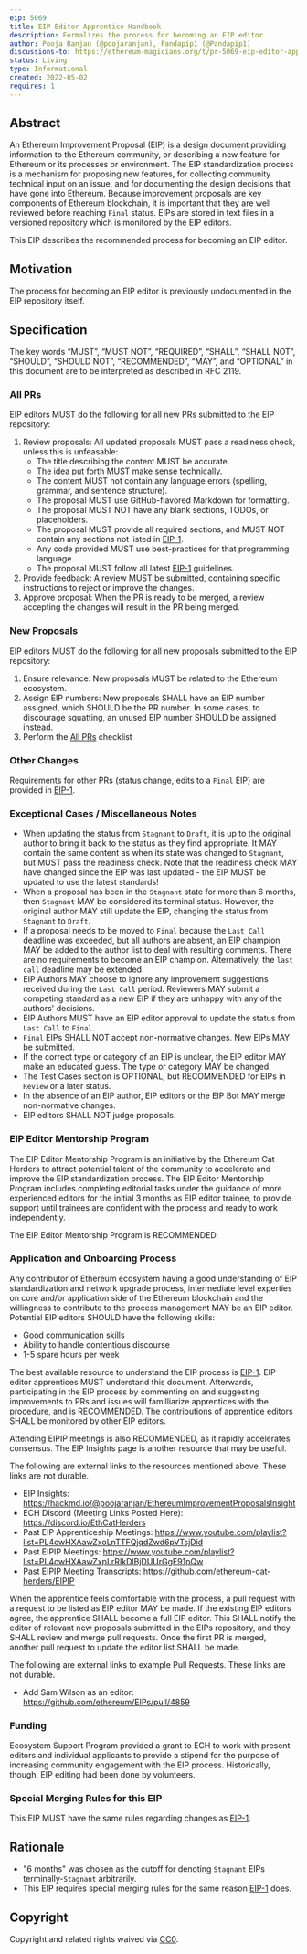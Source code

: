 ```yaml
---
eip: 5069
title: EIP Editor Apprentice Handbook
description: Formalizes the process for becoming an EIP editor
author: Pooja Ranjan (@poojaranjan), Pandapip1 (@Pandapip1)
discussions-to: https://ethereum-magicians.org/t/pr-5069-eip-editor-apprentice-handbook/9137
status: Living
type: Informational
created: 2022-05-02
requires: 1
---
```


## Abstract
An Ethereum Improvement Proposal (EIP) is a design document providing information to the Ethereum community, or describing a new feature for Ethereum or its processes or environment. The EIP standardization process is a mechanism for proposing new features, for collecting community technical input on an issue, and for documenting the design decisions that have gone into Ethereum. Because improvement proposals are key components of Ethereum blockchain, it is important that they are well reviewed before reaching `Final` status. EIPs are stored in text files in a versioned repository which is monitored by the EIP editors.

This EIP describes the recommended process for becoming an EIP editor.

## Motivation
The process for becoming an EIP editor is previously undocumented in the EIP repository itself.

## Specification
The key words “MUST”, “MUST NOT”, “REQUIRED”, “SHALL”, “SHALL NOT”, “SHOULD”, “SHOULD NOT”, “RECOMMENDED”, “MAY”, and “OPTIONAL” in this document are to be interpreted as described in RFC 2119.

### All PRs
EIP editors MUST do the following for all new PRs submitted to the EIP repository:
1. Review proposals: All updated proposals MUST pass a readiness check, unless this is unfeasable:
    * The title describing the content MUST be accurate.
    * The idea put forth MUST make sense technically.
    * The content MUST not contain any language errors (spelling, grammar, and sentence structure).
    * The proposal MUST use GitHub-flavored Markdown for formatting.
    * The proposal MUST NOT have any blank sections, TODOs, or placeholders.
    * The proposal MUST provide all required sections, and MUST NOT contain any sections not listed in [EIP-1](./eip-1.md).
    * Any code provided MUST use best-practices for that programming language.
    * The proposal MUST follow all latest [EIP-1](./eip-1.md) guidelines.
1. Provide feedback: A review MUST be submitted, containing specific instructions to reject or improve the changes.
1. Approve proposal: When the PR is ready to be merged, a review accepting the changes will result in the PR being merged.

### New Proposals
EIP editors MUST do the following for all new proposals submitted to the EIP repository:
1. Ensure relevance: New proposals MUST be related to the Ethereum ecosystem.
1. Assign EIP numbers: New proposals SHALL have an EIP number assigned, which SHOULD be the PR number. In some cases, to discourage squatting, an unused EIP number SHOULD be assigned instead.
1. Perform the [All PRs](#all-prs) checklist

### Other Changes
Requirements for other PRs (status change, edits to a `Final` EIP) are provided in [EIP-1](./eip-1.md).

### Exceptional Cases / Miscellaneous Notes
- When updating the status from `Stagnant` to `Draft`, it is up to the original author to bring it back to the status as they find appropriate. It MAY contain the same content as when its state was changed to `Stagnant`, but MUST pass the readiness check. Note that the readiness check MAY have changed since the EIP was last updated - the EIP MUST be updated to use the latest standards!
- When a proposal has been in the `Stagnant` state for more than 6 months, then `Stagnant` MAY be considered its terminal status. However, the original author MAY still update the EIP, changing the status from `Stagnant` to `Draft`.
- If a proposal needs to be moved to `Final` because the `Last Call` deadline was exceeded, but all authors are absent, an EIP champion MAY be added to the author list to deal with resulting comments. There are no requirements to become an EIP champion. Alternatively, the `last call` deadline may be extended.
- EIP Authors MAY choose to ignore any improvement suggestions received during the `Last Call` period. Reviewers MAY submit a competing standard as a new EIP if they are unhappy with any of the authors' decisions.
- EIP Authors MUST have an EIP editor approval to update the status from `Last Call` to `Final`.
- `Final` EIPs SHALL NOT accept non-normative changes. New EIPs MAY be submitted.
- If the correct type or category of an EIP is unclear, the EIP editor MAY make an educated guess. The type or category MAY be changed.
- The Test Cases section is OPTIONAL, but RECOMMENDED for EIPs in `Review` or a later status.
- In the absence of an EIP author, EIP editors or the EIP Bot MAY merge non-normative changes.
- EIP editors SHALL NOT judge proposals.

### EIP Editor Mentorship Program
The EIP Editor Mentorship Program is an initiative by the Ethereum Cat Herders to attract potential talent of the community to accelerate and improve the EIP standardization process. The EIP Editor Mentorship Program includes completing editorial tasks under the guidance of more experienced editors for the initial 3 months as EIP editor trainee, to provide support until trainees are confident with the process and ready to work independently.

The EIP Editor Mentorship Program is RECOMMENDED.

### Application and Onboarding Process
Any contributor of Ethereum ecosystem having a good understanding of EIP standardization and network upgrade process, intermediate level experties on core and/or application side of the Ethereum blockchain and the willingness to contribute to the process management MAY be an EIP editor. Potential EIP editors SHOULD have the following skills:
- Good communication skills
- Ability to handle contentious discourse
- 1-5 spare hours per week

The best available resource to understand the EIP process is [EIP-1](./eip-1.md). EIP editor apprentices MUST understand this document. Afterwards, participating in the EIP process by commenting on and suggesting improvements to PRs and issues will familliarize apprentices with the procedure, and is RECOMMENDED. The contributions of apprentice editors SHALL be monitored by other EIP editors.

Attending EIPIP meetings is also RECOMMENDED, as it rapidly accelerates consensus. The EIP Insights page is another resource that may be useful.

The following are external links to the resources mentioned above. These links are not durable.

- EIP Insights: https://hackmd.io/@poojaranjan/EthereumImprovementProposalsInsight
- ECH Discord (Meeting Links Posted Here): https://discord.io/EthCatHerders
- Past EIP Apprenticeship Meetings: https://www.youtube.com/playlist?list=PL4cwHXAawZxoLnTTFQjqdZwd6pVTsjDid
- Past EIPIP Meetings: https://www.youtube.com/playlist?list=PL4cwHXAawZxpLrRIkDlBjDUUrGgF91pQw
- Past EIPIP Meeting Transcripts: https://github.com/ethereum-cat-herders/EIPIP

When the apprentice feels comfortable with the process, a pull request with a request to be listed as EIP editor MAY be made. If the existing EIP editors agree, the apprentice SHALL become a full EIP editor. This SHALL notify the editor of relevant new proposals submitted in the EIPs repository, and they SHALL review and merge pull requests. Once the first PR is merged, another pull request to update the editor list SHALL be made.

The following are external links to example Pull Requests. These links are not durable.
- Add Sam Wilson as an editor: https://github.com/ethereum/EIPs/pull/4859

### Funding
Ecosystem Support Program provided a grant to ECH to work with present editors and individual applicants to provide a stipend for the purpose of increasing community engagement with the EIP process. Historically, though, EIP editing had been done by volunteers.

### Special Merging Rules for this EIP
This EIP MUST have the same rules regarding changes as [EIP-1](./eip-1.md).

## Rationale
- "6 months" was chosen as the cutoff for denoting `Stagnant` EIPs terminally-`Stagnant` arbitrarily.
- This EIP requires special merging rules for the same reason [EIP-1](./eip-1.md) does.

## Copyright
Copyright and related rights waived via [CC0](../LICENSE.md).
